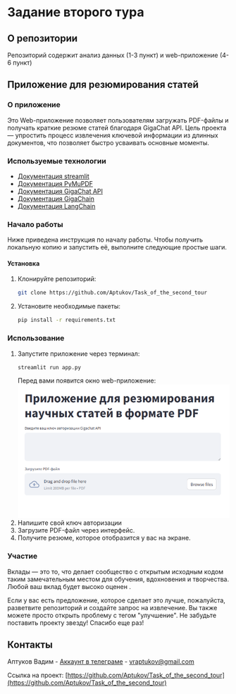 # Задание второго тура
## О репозитории
Репозиторий содержит анализ данных (1-3 пункт) и web-приложение (4-6 пункт)
## Приложение для резюмирования статей
### О приложение
Это Web-приложение позволяет пользователям загружать PDF-файлы и получать краткие резюме статей благодаря GigaChat API. Цель проекта — упростить процесс извлечения ключевой информации из длинных документов, что позволяет быстро усваивать основные моменты.
### Используемые технологии
- [Документация streamlit](https://docs.streamlit.io/)
- [Документация PyMuPDF](https://pymupdf.readthedocs.io/en/latest/)
- [Документация GigaChat API](https://developers.sber.ru/docs/ru/gigachat/api/overview)
- [Документация GigaChain](https://developers.sber.ru/docs/ru/gigachain/overview)
- [Документация LangChain](https://python.langchain.com/docs/introduction/)

### Начало работы
Ниже приведена инструкция по началу работы. Чтобы получить локальную копию и запустить её, выполните следующие простые шаги.
#### Установка
1. Клонируйте репозиторий:
   ```bash
   git clone https://github.com/Aptukov/Task_of_the_second_tour
   ```
2. Установите необходимые пакеты:
   ```bash
   pip install -r requirements.txt
   ```
### Использование
1. Запустите приложение через терминал:
   ```bash
   streamlit run app.py
   ```
   Перед вами появится окно web-приложение:
   ![Встречающий интерфейс приложения](images/1.png)
3. Напишите свой ключ авторизации
4. Загрузите PDF-файл через интерфейс.
5. Получите резюме, которое отобразится у вас на экране.
### Участие
Вклады — это то, что делает сообщество с открытым исходным кодом таким замечательным местом для обучения, вдохновения и творчества. Любой ваш вклад будет высоко оценен .

Если у вас есть предложение, которое сделает это лучше, пожалуйста, разветвите репозиторий и создайте запрос на извлечение. Вы также можете просто открыть проблему с тегом "улучшение". Не забудьте поставить проекту звезду! Спасибо еще раз!
## Контакты

Аптуков Вадим - [Аккаунт в телеграме](@HackNet11) - vraptukov@gmail.com

Ссылка на проект: [https://github.com/Aptukov/Task_of_the_second_tour](https://github.com/Aptukov/Task_of_the_second_tour)
